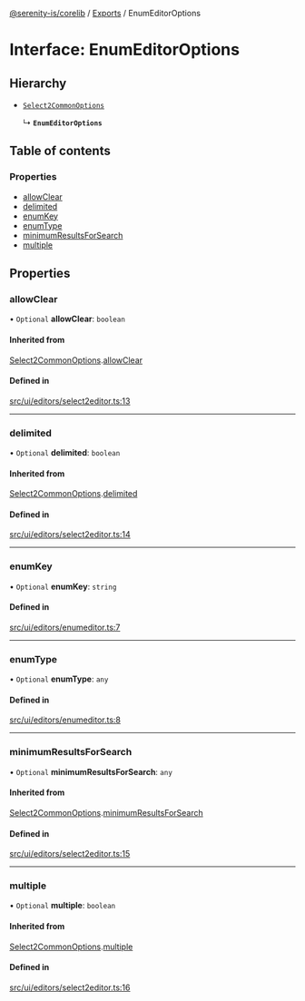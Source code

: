 [@serenity-is/corelib](../README.md) / [Exports](../modules.md) / EnumEditorOptions

# Interface: EnumEditorOptions

## Hierarchy

- [`Select2CommonOptions`](Select2CommonOptions.md)

  ↳ **`EnumEditorOptions`**

## Table of contents

### Properties

- [allowClear](EnumEditorOptions.md#allowclear)
- [delimited](EnumEditorOptions.md#delimited)
- [enumKey](EnumEditorOptions.md#enumkey)
- [enumType](EnumEditorOptions.md#enumtype)
- [minimumResultsForSearch](EnumEditorOptions.md#minimumresultsforsearch)
- [multiple](EnumEditorOptions.md#multiple)

## Properties

### allowClear

• `Optional` **allowClear**: `boolean`

#### Inherited from

[Select2CommonOptions](Select2CommonOptions.md).[allowClear](Select2CommonOptions.md#allowclear)

#### Defined in

[src/ui/editors/select2editor.ts:13](https://github.com/serenity-is/serenity/blob/master/packages/corelib/src/ui/editors/select2editor.ts#L13)

___

### delimited

• `Optional` **delimited**: `boolean`

#### Inherited from

[Select2CommonOptions](Select2CommonOptions.md).[delimited](Select2CommonOptions.md#delimited)

#### Defined in

[src/ui/editors/select2editor.ts:14](https://github.com/serenity-is/serenity/blob/master/packages/corelib/src/ui/editors/select2editor.ts#L14)

___

### enumKey

• `Optional` **enumKey**: `string`

#### Defined in

[src/ui/editors/enumeditor.ts:7](https://github.com/serenity-is/serenity/blob/master/packages/corelib/src/ui/editors/enumeditor.ts#L7)

___

### enumType

• `Optional` **enumType**: `any`

#### Defined in

[src/ui/editors/enumeditor.ts:8](https://github.com/serenity-is/serenity/blob/master/packages/corelib/src/ui/editors/enumeditor.ts#L8)

___

### minimumResultsForSearch

• `Optional` **minimumResultsForSearch**: `any`

#### Inherited from

[Select2CommonOptions](Select2CommonOptions.md).[minimumResultsForSearch](Select2CommonOptions.md#minimumresultsforsearch)

#### Defined in

[src/ui/editors/select2editor.ts:15](https://github.com/serenity-is/serenity/blob/master/packages/corelib/src/ui/editors/select2editor.ts#L15)

___

### multiple

• `Optional` **multiple**: `boolean`

#### Inherited from

[Select2CommonOptions](Select2CommonOptions.md).[multiple](Select2CommonOptions.md#multiple)

#### Defined in

[src/ui/editors/select2editor.ts:16](https://github.com/serenity-is/serenity/blob/master/packages/corelib/src/ui/editors/select2editor.ts#L16)
